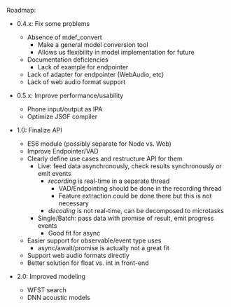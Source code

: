 Roadmap:

- 0.4.x: Fix some problems
  - Absence of mdef_convert
    - Make a general model conversion tool
    - Allows us flexibility in model implementation for future
  - Documentation deficiencies
    - Lack of example for endpointer
  - Lack of adapter for endpointer (WebAudio, etc)
  - Lack of web audio format support
    
- 0.5.x: Improve performance/usability
  - Phone input/output as IPA
  - Optimize JSGF compiler

- 1.0: Finalize API
  - ES6 module (possibly separate for Node vs. Web)
  - Improve Endpointer/VAD
  - Clearly define use cases and restructure API for them
    - Live: feed data asynchronously, check results synchronously or emit events
      - *recording* is real-time in a separate thread
        - VAD/Endpointing should be done in the recording thread
        - Feature extraction could be done there but this is not necessary
      - *decoding* is not real-time, can be decomposed to microtasks
    - Single/Batch: pass data with promise of result, emit progress events
      - Good fit for async
  - Easier support for observable/event type uses
    - async/await/promise is actually not a great fit
  - Support web audio formats directly
  - Better solution for float vs. int in front-end

- 2.0: Improved modeling
  - WFST search
  - DNN acoustic models
